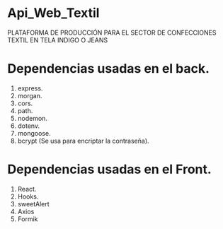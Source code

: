 # Api_Web_Textil
PLATAFORMA DE PRODUCCIÓN PARA EL SECTOR DE CONFECCIONES TEXTIL EN TELA INDIGO  O JEANS

# Dependencias usadas en el back.
1) express.
2) morgan.
3) cors.
4) path.
5) nodemon.
6) dotenv.
7) mongoose.
8) bcrypt (Se usa para encriptar la contraseña).

# Dependencias usadas en el Front.

1) React.
2) Hooks.
3) sweetAlert
4) Axios
5) Formik